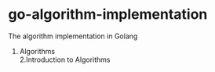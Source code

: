 go-algorithm-implementation
===========================

The algorithm implementation in Golang  
1. Algorithms  
2.Introduction to Algorithms  
